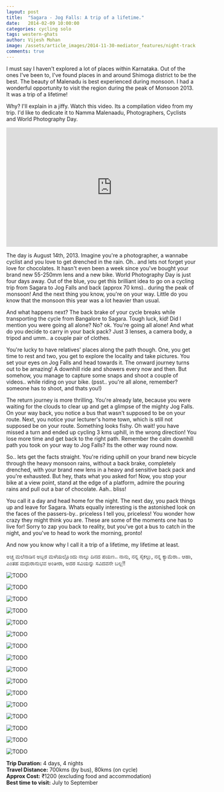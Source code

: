 ```yaml
---
layout: post
title:  "Sagara - Jog Falls: A trip of a lifetime."
date:   2014-02-09 10:00:00
categories: cycling solo
tags: western-ghats
author: Vijesh Mohan
image: /assets/article_images/2014-11-30-mediator_features/night-track.jpg
comments: true
---
```

I must say I haven't explored a lot of places within Karnataka. Out of the ones I've been to, I've found places in and around Shimoga district to be the best. The beauty of Malenadu is best experienced during monsoon. I had a wonderful opportunity to visit the region during the peak of Monsoon 2013. It was a trip of a lifetime!

Why? I'll explain in a jiffy. Watch this video. Its a compilation video from my trip. I'd like to dedicate it to Namma Malenaadu, Photographers, Cyclists and World Photography Day.


<iframe width="560" height="315" src="https://www.youtube.com/embed/dy5drYphk5g?rel=0" frameborder="0" allowfullscreen></iframe>  


The day is August 14th, 2013. Imagine you're a photographer, a wannabe cyclist and you love to get drenched in the rain. Oh.. and lets not forget your love for chocolates. It hasn't even been a week since you've bought your brand new 55-250mm lens and a new bike. World Photography Day is just four days away. Out of the blue, you get this brilliant idea to go on a cycling trip from Sagara to Jog Falls and back (approx 70 kms).. during the peak of monsoon! And the next thing you know, you're on your way. Little do you know that the monsoon this year was a lot heavier than usual.

And what happens next? The back brake of your cycle breaks while transporting the cycle from Bangalore to Sagara. Tough luck, kid! Did I mention you were going all alone? No? ok. You're going all alone! And what do you decide to carry in your back pack? Just 3 lenses, a camera body, a tripod and umm.. a couple pair of clothes.

You're lucky to have relatives' places along the path though. One, you get time to rest and two, you get to explore the locality and take pictures. You set your eyes on Jog Falls and head towards it. The onward journey turns out to be amazing! A downhill ride and showers every now and then. But somehow, you manage to capture some snaps and shoot a couple of videos.. while riding on your bike. (psst.. you're all alone, remember? someone has to shoot, and thats you!)

The return journey is more thrilling. You're already late, because you were waiting for the clouds to clear up and get a glimpse of the mighty Jog Falls. On your way back, you notice a bus that wasn't supposed to be on your route. Next, you notice your lecturer's home town, which is still not supposed be on your route. Something looks fishy. Oh wait! you have missed a turn and ended up cycling 3 kms uphill, in the wrong direction! You lose more time and get back to the right path. Remember the calm downhill path you took on your way to Jog Falls? Its the other way round now.

So.. lets get the facts straight. You're riding uphill on your brand new bicycle through the heavy monsoon rains, without a back brake, completely drenched, with your brand new lens in a heavy and sensitive back pack and you're exhausted. But hey, thats what you asked for! Now, you stop your bike at a view point, stand at the edge of a platform, admire the pouring rains and pull out a bar of chocolate. Aah.. bliss!

You call it a day and head home for the night. The next day, you pack things up and leave for Sagara. Whats equally interesting is the astonished look on the faces of the passers-by.. priceless I tell you, priceless! You wonder how crazy they might think you are. These are some of the moments one has to live for! Sorry to zap you back to reality, but you've got a bus to catch in the night, and you've to head to work the morning, pronto!

And now you know why I call it a trip of a lifetime, my lifetime at least.

ಅಚ್ಚ ಮಲೆನಾಡಿನ ಅಬ್ಬರ ಮಳೆಯಲ್ಲೊಂದು ನಾಲ್ಕು ದಿನದ ಪಯಣ.. ನಾನು, ನನ್ನ ಸೈಕಲ್ಲು, ನನ್ನ ಕ್ಯಾಮೆರಾ.. ಆಹಾ, ಎಂತಹ ಮಧುರಾನುಭವ ಅಂತೀರಾ, ಅದರ ಸವಿಯನ್ನು ಸವಿದವನೇ ಬಲ್ಲ!!

<!-- TODO: download and link these images from Github assets folder -->

![TODO](http://sancharaa.files.wordpress.com/2014/02/img_7126.jpg)

![TODO](http://sancharaa.files.wordpress.com/2014/02/img_6905.jpg)

![TODO](http://sancharaa.files.wordpress.com/2014/02/img_7214.jpg)

![TODO](http://sancharaa.files.wordpress.com/2014/02/img_7194.jpg)

![TODO](http://sancharaa.files.wordpress.com/2014/02/img_7191.jpg)

![TODO](http://sancharaa.files.wordpress.com/2014/02/img_7188.jpg)

![TODO](http://sancharaa.files.wordpress.com/2014/02/img_7177.jpg)

![TODO](http://sancharaa.files.wordpress.com/2014/02/img_7170.jpg)

![TODO](http://sancharaa.files.wordpress.com/2014/02/img_7153.jpg)

![TODO](http://sancharaa.files.wordpress.com/2014/02/img_7039.jpg)

![TODO](http://sancharaa.files.wordpress.com/2014/02/img_6990.jpg)

![TODO](http://sancharaa.files.wordpress.com/2014/02/img_6986.jpg)

![TODO](http://sancharaa.files.wordpress.com/2014/02/img_6975.jpg)

![TODO](http://sancharaa.files.wordpress.com/2014/02/img_6971.jpg)

![TODO](http://sancharaa.files.wordpress.com/2014/02/img_6962.jpg)

![TODO](http://sancharaa.files.wordpress.com/2014/02/img_6912.jpg)

__Trip Duration:__ 4 days, 4 nights  
__Travel Distance:__ 700kms (by bus), 80kms (on cycle)  
__Approx Cost:__ ₹1200 (excluding food and accommodation)  
__Best time to visit:__ July to September  
